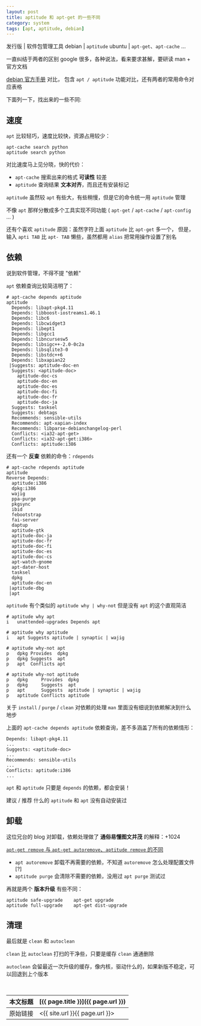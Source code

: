 ```yaml
---
layout: post
title: aptitude 和 apt-get 的一些不同
category: system
tags: [apt, aptitude, debian]
---
```


发行版 | 软件包管理工具
debian | `aptitude`
ubuntu | `apt-get`、`apt-cache` ...

一直纠结于两者的区别 google 很多，各种说法，看来要求甚解，要研读 man + 官方文档

[debian 官方手册](http://www.debian.org/doc/manuals/debian-reference/ch02.en.html#_literal_apt_get_literal_literal_apt_cache_literal_vs_literal_aptitude_literal) 对比，
包含 `apt / aptitude` 功能对比，还有两者的常用命令对应表格

下面列一下，找出来的一些不同:

## 速度

`apt` 比较轻巧，速度比较快，资源占用较少：

    apt-cache search python
    aptitude search python

对比速度马上见分晓，快的代价：

- `apt-cache` 搜索出来的格式 **可读性** 较差
- `aptitude` 查询结果 **文本对齐**，而且还有安装标记

`aptitude` 虽然较 `apt` 有些大，有些稍慢，但是它的命令统一用 `aptitude` 管理

不像 `apt` 那样分散成多个工具实现不同功能 ( `apt-get` / `apt-cache` / `apt-config` ... )

还有个喜欢 `aptitude` 原因：虽然字符上面 `aptitude` 比 `apt-get` 多一个，
但是，输入 `apti TAB` 比 `apt- TAB` 懒些，虽然都用 `alias` 把常用操作设置了别名

## 依赖

说到软件管理，不得不提 "依赖"

`apt` 依赖查询比较简洁明了：

    # apt-cache depends aptitude
    aptitude
      Depends: libapt-pkg4.11
      Depends: libboost-iostreams1.46.1
      Depends: libc6
      Depends: libcwidget3
      Depends: libept1
      Depends: libgcc1
      Depends: libncursesw5
      Depends: libsigc++-2.0-0c2a
      Depends: libsqlite3-0
      Depends: libstdc++6
      Depends: libxapian22
     |Suggests: aptitude-doc-en
      Suggests: <aptitude-doc>
        aptitude-doc-cs
        aptitude-doc-en
        aptitude-doc-es
        aptitude-doc-fi
        aptitude-doc-fr
        aptitude-doc-ja
      Suggests: tasksel
      Suggests: debtags
      Recommends: sensible-utils
      Recommends: apt-xapian-index
      Recommends: libparse-debianchangelog-perl
      Conflicts: <ia32-apt-get>
      Conflicts: <ia32-apt-get:i386>
      Conflicts: aptitude:i386

还有一个 **反查** 依赖的命令：`rdepends`

    # apt-cache rdepends aptitude
    aptitude
    Reverse Depends:
      aptitude:i386
      dpkg:i386
      wajig
      ppa-purge
      pkgsync
      ibid
      febootstrap
      fai-server
      daptup
      aptitude-gtk
      aptitude-doc-ja
      aptitude-doc-fr
      aptitude-doc-fi
      aptitude-doc-es
      aptitude-doc-cs
      apt-watch-gnome
      apt-dater-host
      tasksel
      dpkg
      aptitude-doc-en
     |aptitude-dbg
     |apt

`aptitude` 有个类似的 `aptitude why | why-not` 但是没有 `apt` 的这个直观简洁

    # aptitude why apt
    i   unattended-upgrades Depends apt

    # aptitude why aptitude
    i   apt Suggests aptitude | synaptic | wajig

    # aptitude why-not apt
    p   dpkg Provides  dpkg
    p   dpkg Suggests  apt
    p   apt  Conflicts apt

    # aptitude why-not aptitude
    p   dpkg     Provides  dpkg
    p   dpkg     Suggests  apt
    p   apt      Suggests  aptitude | synaptic | wajig
    p   aptitude Conflicts aptitude

关于 `install` / `purge` / `clean` 对依赖的处理 `man` 里面没有细说到依赖解决到什么地步

上面的 `apt-cache depends aptitude` 依赖查询，差不多涵盖了所有的依赖情形：

    Depends: libapt-pkg4.11
    ...
    Suggests: <aptitude-doc>
    ...
    Recommends: sensible-utils
    ...
    Conflicts: aptitude:i386
    ...

`apt` 和 `aptitude` 只要是 `depends` 的依赖，都会安装！

建议 / 推荐 什么的 `aptitude` 和 `apt` 没有自动安装过

## 卸载

这位兄台的 blog 对卸载，依赖处理做了 **通俗易懂图文并茂** 的解释：+1024

[`apt-get remove` 与 `apt-get autoremove`、`aptitude remove` 的不同](http://www.igigo.net/post/archives/88)

- `apt autoremove` 卸载不再需要的依赖，不知道 `autoremove` 怎么处理配置文件 [?]
- `aptitude purge` 会清除不需要的依赖，没用过 `apt purge` 测试过

再就是两个 **版本升级** 有些不同：

    aptitude safe-upgrade    apt-get upgrade
    aptitude full-upgrade    apt-get dist-upgrade

## 清理

最后就是 `clean` 和 `autoclean`

`clean` 比 `autoclean` 打扫的干净些，只要是缓存 `clean` 通通删除

`autoclean` 会留最近一次升级的缓存，像内核，驱动什么的，如果新版不稳定，可以回退到上个版本














<br/>

本文标题 | [{{ page.title }}]({{ page.url }})
-------- |:--------
原始链接 | <{{ site.url }}{{ page.url }}>
